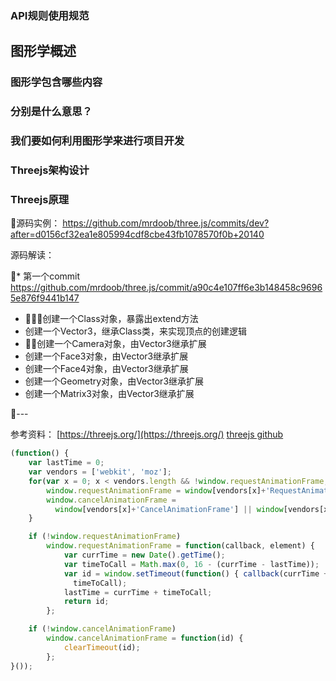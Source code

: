 ### API规则使用规范

## 图形学概述

### 图形学包含哪些内容

### 分别是什么意思？

### 我们要如何利用图形学来进行项目开发

### Threejs架构设计

### Threejs原理

源码实例：
https://github.com/mrdoob/three.js/commits/dev?after=d0156cf32ea1e805994cdf8cbe43fb1078570f0b+20140

源码解读：

* 第一个commit
https://github.com/mrdoob/three.js/commit/a90c4e107ff6e3b148458c96965e876f9441b147

  * 创建一个Class对象，暴露出extend方法
  * 创建一个Vector3，继承Class类，来实现顶点的创建逻辑
  * 创建一个Camera对象，由Vector3继承扩展
  * 创建一个Face3对象，由Vector3继承扩展
  * 创建一个Face4对象，由Vector3继承扩展
  * 创建一个Geometry对象，由Vector3继承扩展
  * 创建一个Matrix3对象，由Vector3继承扩展

---

参考资料：
[https://threejs.org/](https://threejs.org/)
[threejs github](https://github.com/mrdoob/three.js/)


```js
(function() {
    var lastTime = 0;
    var vendors = ['webkit', 'moz'];
    for(var x = 0; x < vendors.length && !window.requestAnimationFrame; ++x) {
        window.requestAnimationFrame = window[vendors[x]+'RequestAnimationFrame'];
        window.cancelAnimationFrame =
          window[vendors[x]+'CancelAnimationFrame'] || window[vendors[x]+'CancelRequestAnimationFrame'];
    }

    if (!window.requestAnimationFrame)
        window.requestAnimationFrame = function(callback, element) {
            var currTime = new Date().getTime();
            var timeToCall = Math.max(0, 16 - (currTime - lastTime));
            var id = window.setTimeout(function() { callback(currTime + timeToCall); },
              timeToCall);
            lastTime = currTime + timeToCall;
            return id;
        };

    if (!window.cancelAnimationFrame)
        window.cancelAnimationFrame = function(id) {
            clearTimeout(id);
        };
}());
```

